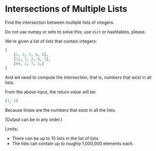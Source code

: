 # Intersections of Multiple Lists

Find the intersection between multiple lists of integers.

Do not use numpy or sets to solve this; use `dict` or hashtables,
please.

We're given a list of lists that contain integers:

```python
[
    [1, 2, 3, 4, 5],
    [12, 7, 2, 9, 1],
    [99, 2, 7, 1,]
]
```

And we need to compute the _intersection_, that is, numbers that exist
in all lists.

From the above input, the return value will be:

```python
[1, 2]
```

Because those are the numbers that exist in all the lists.

(Output can be in any order.)

Limits:

* There can be up to 10 lists in the list of lists.
* The lists can contain up to roughly 1,000,000 elements each.
